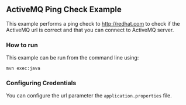 ## ActiveMQ Ping Check Example

This example performs a ping check to http://redhat.com to check if the ActiveMQ url is correct
and that you can connect to ActiveMQ server.

### How to run

This example can be run from the command line using:

    mvn exec:java
    
### Configuring Credentials

You can configure the url parameter the `application.properties` file.
